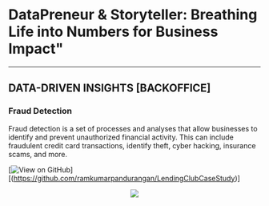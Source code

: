 # DataPreneur & Storyteller: Breathing Life into Numbers for Business Impact"
---
## DATA-DRIVEN INSIGHTS [BACKOFFICE]

### Fraud Detection

Fraud detection is a set of processes and analyses that allow businesses to identify and prevent unauthorized financial activity. This can include fraudulent credit card transactions, identify theft, cyber hacking, insurance scams, and more.

[![View on GitHub](https://img.shields.io/badge/GitHub-View_on_GitHub-blue?logo=GitHub)][(https://github.com/ramkumarpandurangan/LendingClubCaseStudy)]
<center><img src="images/fraud_detection.jpg"/></center>

